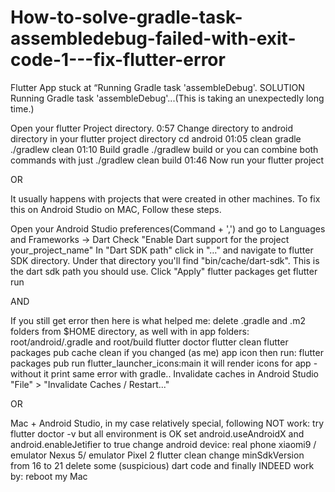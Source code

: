 # How-to-solve-gradle-task-assembledebug-failed-with-exit-code-1---fix-flutter-error

Flutter App stuck at “Running Gradle task 'assembleDebug'. SOLUTION
Running Gradle task 'assembleDebug'...(This is taking an unexpectedly long time.)
 
Open your flutter Project directory.
0:57​ Change directory to android directory in your flutter project directory cd android
01:05​ clean gradle    ./gradlew clean
01:10​ Build gradle     ./gradlew build or you can combine both commands with just ./gradlew clean build
01:46​ Now run your flutter project

OR

It usually happens with projects that were created in other machines.
To fix this on Android Studio on MAC, Follow these steps.

Open your Android Studio preferences(Command + ',') and go to Languages and Frameworks -> Dart
Check "Enable Dart support for the project your_project_name"
In "Dart SDK path" click in "…" and navigate to flutter SDK directory. Under that directory you'll find "bin/cache/dart-sdk". This is the dart sdk path you should use.
Click "Apply"
flutter packages get
flutter run



AND


If you still get error then here is what helped me:
delete .gradle and .m2 folders from $HOME directory, as well with in app folders: root/android/.gradle and root/build
flutter doctor
flutter clean
flutter packages pub cache clean
if you changed (as me) app icon then run:
flutter packages pub run flutter_launcher_icons:main
it will render icons for app - without it print same error with gradle..
Invalidate caches in Android Studio "File" > "Invalidate Caches / Restart..."


OR

Mac + Android Studio, in my case relatively special, following NOT work:
try flutter doctor -v but all environment is OK
set android.useAndroidX and android.enableJetifier to true
change android device: real phone xiaomi9 / emulator Nexus 5/ emulator Pixel 2
flutter clean
change minSdkVersion from 16 to 21
delete some (suspicious) dart code
and finally INDEED work by:
reboot my Mac
